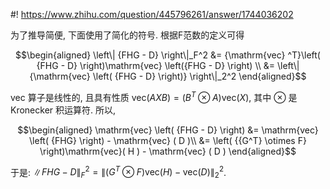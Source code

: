 #! https://www.zhihu.com/question/445796261/answer/1744036202

[comment]: <> (Answer URL: https://www.zhihu.com/question/445796261/answer/1744036202)
[comment]: <> (Question Title: 如下所示，F范数和2范数是如何转换的?)
[comment]: <> (Author Name: 采石工)
[comment]: <> (Create Time: 2021-02-22 21:58:41)

为了推导简便, 下面使用了简化的符号. 根据F范数的定义可得

$$\begin{aligned}
\left\| {FHG - D} \right\|_F^2 
&= {\mathrm{vec} ^T}\left( {FHG - D} \right)\mathrm{vec} \left({FHG - D} \right) \\
&= \left\| {\mathrm{vec} \left( {FHG - D} \right)} \right\|_2^2 
\end{aligned}$$

$\mathrm{vec}$ 算子是线性的, 且具有性质 $\mathrm{vec} \left( {AXB} \right) = \left({{B^T} \otimes A} \right)\mathrm{vec} ( X )$, 其中 $\otimes$  是 Kronecker 积运算符. 所以,

$$\begin{aligned} 
\mathrm{vec} \left( {FHG - D} \right) 
&= \mathrm{vec} \left( {FHG} \right) - \mathrm{vec} ( D )\\
&= \left( {{G^T} \otimes F} \right)\mathrm{vec}( H ) - \mathrm{vec} ( D )
\end{aligned}$$

于是:  $\left\| {FHG - D} \right\|_F^2 = \left\| {\left( {{G^T} \otimes F} \right)\mathrm{vec} ( H ) - \mathrm{vec} ( D)} \right\|_2^2$.
